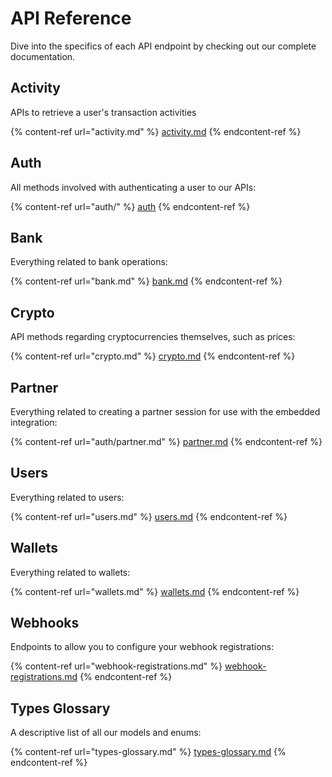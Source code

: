 # API Reference

Dive into the specifics of each API endpoint by checking out our complete documentation.

## Activity

APIs to retrieve a user's transaction activities

{% content-ref url="activity.md" %}
[activity.md](activity.md)
{% endcontent-ref %}

## Auth

All methods involved with authenticating a user to our APIs:

{% content-ref url="auth/" %}
[auth](auth/)
{% endcontent-ref %}

## Bank

Everything related to bank operations:

{% content-ref url="bank.md" %}
[bank.md](bank.md)
{% endcontent-ref %}

## Crypto

API methods regarding cryptocurrencies themselves, such as prices:

{% content-ref url="crypto.md" %}
[crypto.md](crypto.md)
{% endcontent-ref %}

## Partner

Everything related to creating a partner session for use with the embedded integration:

{% content-ref url="auth/partner.md" %}
[partner.md](auth/partner.md)
{% endcontent-ref %}

## Users

Everything related to users:

{% content-ref url="users.md" %}
[users.md](users.md)
{% endcontent-ref %}

## Wallets

Everything related to wallets:

{% content-ref url="wallets.md" %}
[wallets.md](wallets.md)
{% endcontent-ref %}

## Webhooks

Endpoints to allow you to configure your webhook registrations:

{% content-ref url="webhook-registrations.md" %}
[webhook-registrations.md](webhook-registrations.md)
{% endcontent-ref %}

## Types Glossary

A descriptive list of all our models and enums:

{% content-ref url="types-glossary.md" %}
[types-glossary.md](types-glossary.md)
{% endcontent-ref %}
